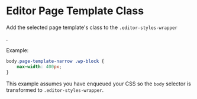 # Editor Page Template Class

Add the selected page template's class to the `.editor-styles-wrapper` <div>.

Example:

```css
body.page-template-narrow .wp-block {
	max-width: 400px;
}
```

This example assumes you have enqueued your CSS so the `body` selector is transformed to `.editor-styles-wrapper`.
